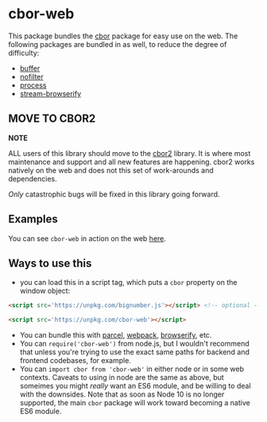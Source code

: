 # cbor-web

This package bundles the [cbor](../cbor) package for easy use on the web.  The following packages are bundled in as well, to reduce the degree of difficulty:

 - [buffer](https://github.com/feross/buffer)
 - [nofilter](https://github.com/hildjj/nofilter)
 - [process](https://github.com/shtylman/node-process)
 - [stream-browserify](https://github.com/browserify/stream-browserify)

## MOVE TO CBOR2

**NOTE**

ALL users of this library should move to the
[cbor2](https://github.com/hildjj/cbor2) library.  It is where most
maintenance and support and all new features are happening.  cbor2 works
natively on the web and does not this set of work-arounds and dependencies.

*Only* catastrophic bugs will be fixed in this library going forward.

## Examples

You can see `cbor-web` in action on the web [here](https://hildjj.github.io/node-cbor/example/).

## Ways to use this

 - you can load this in a script tag, which puts a `cbor` property on the
   window object:

```html
<script src='https://unpkg.com/bignumber.js'></script> <!-- optional -->

<script src='https://unpkg.com/cbor-web'></script>
```

 - You can bundle this with [parcel](https://github.com/parcel-bundler/parcel), [webpack](https://github.com/webpack/webpack), [browserify](https://github.com/browserify/browserify), etc.
 - You can `require('cbor-web')` from node.js, but I wouldn't recommend that unless you're trying to use the exact same paths for backend and frontend codebases, for example.
 - You can `import cbor from 'cbor-web'` in either node or in some web contexts.  Caveats to using in node are the same as above, but someimes you might *really* want an ES6 module, and be willing to deal with the downsides.  Note that as soon as Node 10 is no longer supported, the main `cbor` package will work toward becoming a native ES6 module.
